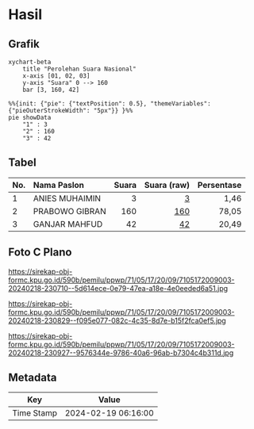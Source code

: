 # Hasil

## Grafik

```mermaid
xychart-beta
    title "Perolehan Suara Nasional"
    x-axis [01, 02, 03]
    y-axis "Suara" 0 --> 160
    bar [3, 160, 42]
```

```mermaid
%%{init: {"pie": {"textPosition": 0.5}, "themeVariables": {"pieOuterStrokeWidth": "5px"}} }%%
pie showData
    "1" : 3
    "2" : 160
    "3" : 42
```

## Tabel

| No. | Nama Paslon    | Suara | Suara (raw) | Persentase |
|:--- |:-------------- | -----:| -----------:| ----------:|
| 1   | ANIES MUHAIMIN | 3     | [3][p-1]    | 1,46       |
| 2   | PRABOWO GIBRAN | 160   | [160][p-2]  | 78,05      |
| 3   | GANJAR MAHFUD  | 42    | [42][p-3]   | 20,49      |


[p-1]: https://github.com/gigit-pemilu/pemilu-2024/blob/main/pilpres/hitung-suara/sub/71-sulawesi-utara/sub/05-minahasa-selatan/sub/17-amurang-barat/sub/2009-wakan/sub/003-tps/sub/paslon-1.txt
[p-2]: https://github.com/gigit-pemilu/pemilu-2024/blob/main/pilpres/hitung-suara/sub/71-sulawesi-utara/sub/05-minahasa-selatan/sub/17-amurang-barat/sub/2009-wakan/sub/003-tps/sub/paslon-2.txt
[p-3]: https://github.com/gigit-pemilu/pemilu-2024/blob/main/pilpres/hitung-suara/sub/71-sulawesi-utara/sub/05-minahasa-selatan/sub/17-amurang-barat/sub/2009-wakan/sub/003-tps/sub/paslon-3.txt

## Foto C Plano

https://sirekap-obj-formc.kpu.go.id/590b/pemilu/ppwp/71/05/17/20/09/7105172009003-20240218-230710--5d614ece-0e79-47ea-a18e-4e0eeded6a51.jpg

https://sirekap-obj-formc.kpu.go.id/590b/pemilu/ppwp/71/05/17/20/09/7105172009003-20240218-230829--f095e077-082c-4c35-8d7e-b15f2fca0ef5.jpg

https://sirekap-obj-formc.kpu.go.id/590b/pemilu/ppwp/71/05/17/20/09/7105172009003-20240218-230927--9576344e-9786-40a6-96ab-b7304c4b311d.jpg


## Metadata

| Key        | Value               |
| ---------- | ------------------- |
| Time Stamp | 2024-02-19 06:16:00 |




